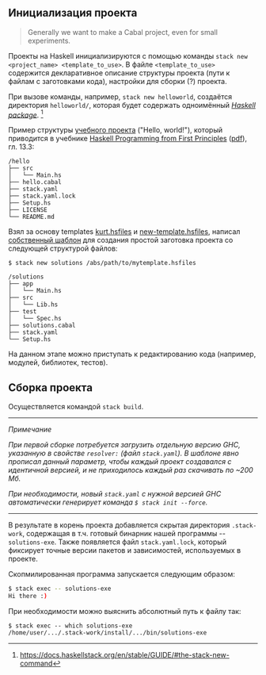 ## Инициализация проекта

> Generally we want to make a Cabal project, even for small experiments.

Проекты на Haskell инициализируются с помощью команды `stack new <project_name> <template_to_use>`. В файле `<template_to_use>` содержится декларативное описание структуры проекта (пути к файлам с заготовками кода), настройки для сборки (?) проекта.

При вызове команды, например, `stack new helloworld`, создаётся директория `helloworld/`, которая будет содержать одноимённый [_Haskell package_](https://cabal.readthedocs.io/en/stable/intro.html#what-s-in-a-package). [^stack-new-command-haskellstack.org]


Пример структуры [учебного проекта](https://github.com/haskellbook/hello/) ("Hello, world!"), который приводится в учебнике [Haskell Programming from First Principles](https://haskellbook.com/) ([pdf](https://mega.nz/file/rt8wBJxC#NUwGJOlC-0n85CG5zM8UeRaL52WbEl37ul4q03k1itM)), гл. 13.3:
```
/hello
├── src
│   └── Main.hs
├── hello.cabal
├── stack.yaml
├── stack.yaml.lock
├── Setup.hs
├── LICENSE
└── README.md
```

Взял за основу templates [kurt.hsfiles](https://github.com/commercialhaskell/stack-templates/blob/1855a1ad1593c5dc39361d409466e5f4c858077e/kurt.hsfiles) и [new-template.hsfiles](https://github.com/commercialhaskell/stack-templates/blob/1855a1ad1593c5dc39361d409466e5f4c858077e/new-template.hsfiles), написал [собственный шаблон](../misc/stack_new_mytempl.hsfiles) для создания простой заготовка проекта со следующей структурой файлов:
```
$ stack new solutions /abs/path/to/mytemplate.hsfiles

/solutions
├── app
│   └── Main.hs
├── src
│   └── Lib.hs
├── test
│   └── Spec.hs
├── solutions.cabal
├── stack.yaml
└── Setup.hs
```

На данном этапе можно приступать к редактированию кода (например, модулей, библиотек, тестов).

## Сборка проекта

Осуществляется командой `stack build`. 

----

<i color="grey">
Примечание

При первой сборке потребуется загрузить отдельную версию GHC, указанную в свойстве `resolver:` (файл `stack.yaml`). В шаблоне явно прописал данный параметр, чтобы каждый проект создавался с идентичной версией, и не приходилось каждый раз скачивать по ~200 Мб.

При необходимости, новый `stack.yaml` с нужной версией GHC автоматически генерирует команда `$ stack init --force`.
</i>

---

В результате в корень проекта добавляется скрытая директория `.stack-work`, содержащая в т.ч. готовый бинарник нашей программы -- `solutions-exe`. Также появляется файл `stack.yaml.lock`, который фиксирует точные версии пакетов и зависимостей, используемых в проекте.

Скопмилированная программа запускается следующим образом:
```bash
$ stack exec -- solutions-exe
Hi there :)
```

При необходимости можно выяснить абсолютный путь к файлу так:
```
$ stack exec -- which solutions-exe
/home/user/.../.stack-work/install/.../bin/solutions-exe
```


[^stack-new-command-haskellstack.org]: https://docs.haskellstack.org/en/stable/GUIDE/#the-stack-new-command
